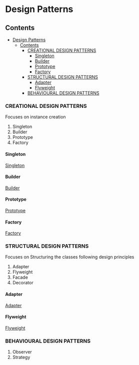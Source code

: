 # Design Patterns

## Contents

- [Design Patterns](#design-patterns)
  - [Contents](#contents)
    - [CREATIONAL DESIGN PATTERNS](#creational-design-patterns)
      - [Singleton](#singleton)
      - [Builder](#builder)
      - [Prototype](#prototype)
      - [Factory](#factory)
    - [STRUCTURAL DESIGN PATTERNS](#structural-design-patterns)
      - [Adapter](#adapter)
      - [Flyweight](#flyweight)
    - [BEHAVIOURAL DESIGN PATTERNS](#behavioural-design-patterns)

### CREATIONAL DESIGN PATTERNS

Focuses on instance creation

1. Singleton
2. Builder
3. Prototype
4. Factory

#### Singleton

[Singleton](./src/main/java/com/example/singleton/README.md "singleton readme")

#### Builder

[Builder](./src/main/java/com/example/builder/README.md "Builder readme")

#### Prototype

[Prototype](./src/main/java/com/example/prototype/README.md)

#### Factory

[Factory](./src/main/java/com/example/factory/README.md)

### STRUCTURAL DESIGN PATTERNS

Focuses on Structuring the classes following design principles

1. Adapter
2. Flyweight
3. Facade
4. Decorator

#### Adapter

[Adapter](./src/main/java/com/example/adapter/README.md)

#### Flyweight

[Flyweight](./src/main/java/com/example/flyweight/README.md)

### BEHAVIOURAL DESIGN PATTERNS

1. Observer
2. Strategy
